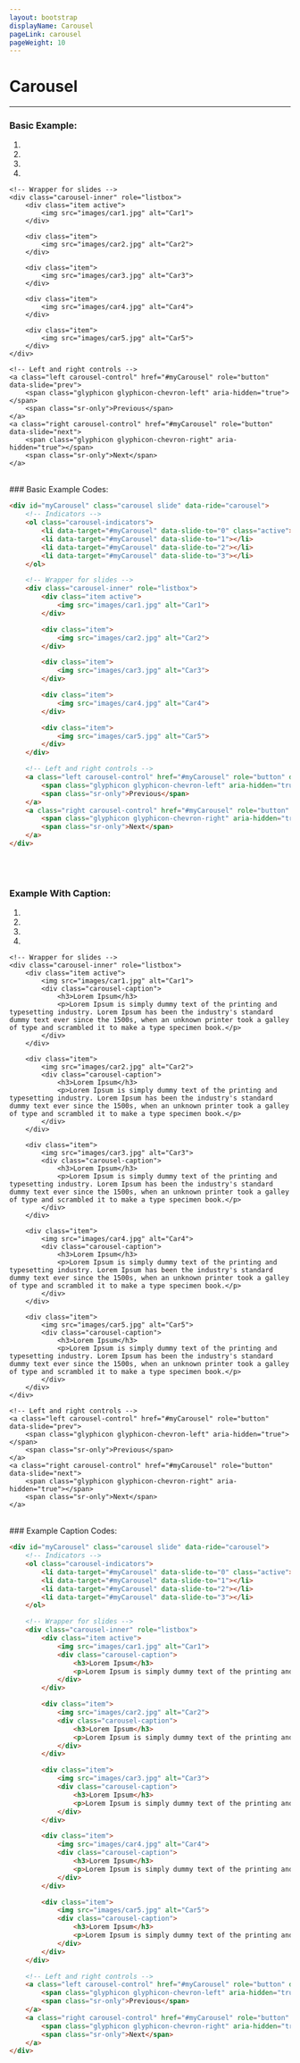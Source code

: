 ```yaml
---
layout: bootstrap
displayName: Carousel
pageLink: carousel
pageWeight: 10
---
```



# Carousel
---

### Basic Example:

<div id="myCarousel" class="carousel slide" data-ride="carousel">
    <!-- Indicators -->
    <ol class="carousel-indicators">
        <li data-target="#myCarousel" data-slide-to="0" class="active"></li>
        <li data-target="#myCarousel" data-slide-to="1"></li>
        <li data-target="#myCarousel" data-slide-to="2"></li>
        <li data-target="#myCarousel" data-slide-to="3"></li>
    </ol>

    <!-- Wrapper for slides -->
    <div class="carousel-inner" role="listbox">
        <div class="item active">
            <img src="images/car1.jpg" alt="Car1">
        </div>

        <div class="item">
            <img src="images/car2.jpg" alt="Car2">
        </div>

        <div class="item">
            <img src="images/car3.jpg" alt="Car3">
        </div>

        <div class="item">
            <img src="images/car4.jpg" alt="Car4">
        </div>

        <div class="item">
            <img src="images/car5.jpg" alt="Car5">
        </div>
    </div>

    <!-- Left and right controls -->
    <a class="left carousel-control" href="#myCarousel" role="button" data-slide="prev">
        <span class="glyphicon glyphicon-chevron-left" aria-hidden="true"></span>
        <span class="sr-only">Previous</span>
    </a>
    <a class="right carousel-control" href="#myCarousel" role="button" data-slide="next">
        <span class="glyphicon glyphicon-chevron-right" aria-hidden="true"></span>
        <span class="sr-only">Next</span>
    </a>
</div>




<br> 
### Basic Example Codes:

```html
<div id="myCarousel" class="carousel slide" data-ride="carousel">
    <!-- Indicators -->
    <ol class="carousel-indicators">
        <li data-target="#myCarousel" data-slide-to="0" class="active"></li>
        <li data-target="#myCarousel" data-slide-to="1"></li>
        <li data-target="#myCarousel" data-slide-to="2"></li>
        <li data-target="#myCarousel" data-slide-to="3"></li>
    </ol>

    <!-- Wrapper for slides -->
    <div class="carousel-inner" role="listbox">
        <div class="item active">
            <img src="images/car1.jpg" alt="Car1">
        </div>

        <div class="item">
            <img src="images/car2.jpg" alt="Car2">
        </div>

        <div class="item">
            <img src="images/car3.jpg" alt="Car3">
        </div>

        <div class="item">
            <img src="images/car4.jpg" alt="Car4">
        </div>

        <div class="item">
            <img src="images/car5.jpg" alt="Car5">
        </div>
    </div>

    <!-- Left and right controls -->
    <a class="left carousel-control" href="#myCarousel" role="button" data-slide="prev">
        <span class="glyphicon glyphicon-chevron-left" aria-hidden="true"></span>
        <span class="sr-only">Previous</span>
    </a>
    <a class="right carousel-control" href="#myCarousel" role="button" data-slide="next">
        <span class="glyphicon glyphicon-chevron-right" aria-hidden="true"></span>
        <span class="sr-only">Next</span>
    </a>
</div>
```


<br><br>

### Example With Caption:

<div id="myCarousel" class="carousel slide" data-ride="carousel">
    <!-- Indicators -->
    <ol class="carousel-indicators">
        <li data-target="#myCarousel" data-slide-to="0" class="active"></li>
        <li data-target="#myCarousel" data-slide-to="1"></li>
        <li data-target="#myCarousel" data-slide-to="2"></li>
        <li data-target="#myCarousel" data-slide-to="3"></li>
    </ol>

    <!-- Wrapper for slides -->
    <div class="carousel-inner" role="listbox">
        <div class="item active">
            <img src="images/car1.jpg" alt="Car1">
            <div class="carousel-caption">
            	<h3>Lorem Ipsum</h3>
            	<p>Lorem Ipsum is simply dummy text of the printing and typesetting industry. Lorem Ipsum has been the industry's standard dummy text ever since the 1500s, when an unknown printer took a galley of type and scrambled it to make a type specimen book.</p>
            </div>
        </div>

        <div class="item">
            <img src="images/car2.jpg" alt="Car2">
            <div class="carousel-caption">
            	<h3>Lorem Ipsum</h3>
            	<p>Lorem Ipsum is simply dummy text of the printing and typesetting industry. Lorem Ipsum has been the industry's standard dummy text ever since the 1500s, when an unknown printer took a galley of type and scrambled it to make a type specimen book.</p>
            </div>
        </div>

        <div class="item">
            <img src="images/car3.jpg" alt="Car3">
            <div class="carousel-caption">
            	<h3>Lorem Ipsum</h3>
            	<p>Lorem Ipsum is simply dummy text of the printing and typesetting industry. Lorem Ipsum has been the industry's standard dummy text ever since the 1500s, when an unknown printer took a galley of type and scrambled it to make a type specimen book.</p>
            </div>
        </div>

        <div class="item">
            <img src="images/car4.jpg" alt="Car4">
            <div class="carousel-caption">
            	<h3>Lorem Ipsum</h3>
            	<p>Lorem Ipsum is simply dummy text of the printing and typesetting industry. Lorem Ipsum has been the industry's standard dummy text ever since the 1500s, when an unknown printer took a galley of type and scrambled it to make a type specimen book.</p>
            </div>
        </div>

        <div class="item">
            <img src="images/car5.jpg" alt="Car5">
            <div class="carousel-caption">
            	<h3>Lorem Ipsum</h3>
            	<p>Lorem Ipsum is simply dummy text of the printing and typesetting industry. Lorem Ipsum has been the industry's standard dummy text ever since the 1500s, when an unknown printer took a galley of type and scrambled it to make a type specimen book.</p>
            </div>
        </div>
    </div>

    <!-- Left and right controls -->
    <a class="left carousel-control" href="#myCarousel" role="button" data-slide="prev">
        <span class="glyphicon glyphicon-chevron-left" aria-hidden="true"></span>
        <span class="sr-only">Previous</span>
    </a>
    <a class="right carousel-control" href="#myCarousel" role="button" data-slide="next">
        <span class="glyphicon glyphicon-chevron-right" aria-hidden="true"></span>
        <span class="sr-only">Next</span>
    </a>
</div>




<br> 
### Example Caption Codes:

```html
<div id="myCarousel" class="carousel slide" data-ride="carousel">
    <!-- Indicators -->
    <ol class="carousel-indicators">
        <li data-target="#myCarousel" data-slide-to="0" class="active"></li>
        <li data-target="#myCarousel" data-slide-to="1"></li>
        <li data-target="#myCarousel" data-slide-to="2"></li>
        <li data-target="#myCarousel" data-slide-to="3"></li>
    </ol>

    <!-- Wrapper for slides -->
    <div class="carousel-inner" role="listbox">
        <div class="item active">
            <img src="images/car1.jpg" alt="Car1">
            <div class="carousel-caption">
            	<h3>Lorem Ipsum</h3>
            	<p>Lorem Ipsum is simply dummy text of the printing and typesetting industry. Lorem Ipsum has been the industry's standard dummy text ever since the 1500s, when an unknown printer took a galley of type and scrambled it to make a type specimen book.</p>
            </div>
        </div>

        <div class="item">
            <img src="images/car2.jpg" alt="Car2">
            <div class="carousel-caption">
            	<h3>Lorem Ipsum</h3>
            	<p>Lorem Ipsum is simply dummy text of the printing and typesetting industry. Lorem Ipsum has been the industry's standard dummy text ever since the 1500s, when an unknown printer took a galley of type and scrambled it to make a type specimen book.</p>
            </div>
        </div>

        <div class="item">
            <img src="images/car3.jpg" alt="Car3">
            <div class="carousel-caption">
            	<h3>Lorem Ipsum</h3>
            	<p>Lorem Ipsum is simply dummy text of the printing and typesetting industry. Lorem Ipsum has been the industry's standard dummy text ever since the 1500s, when an unknown printer took a galley of type and scrambled it to make a type specimen book.</p>
            </div>
        </div>

        <div class="item">
            <img src="images/car4.jpg" alt="Car4">
            <div class="carousel-caption">
            	<h3>Lorem Ipsum</h3>
            	<p>Lorem Ipsum is simply dummy text of the printing and typesetting industry. Lorem Ipsum has been the industry's standard dummy text ever since the 1500s, when an unknown printer took a galley of type and scrambled it to make a type specimen book.</p>
            </div>
        </div>

        <div class="item">
            <img src="images/car5.jpg" alt="Car5">
            <div class="carousel-caption">
            	<h3>Lorem Ipsum</h3>
            	<p>Lorem Ipsum is simply dummy text of the printing and typesetting industry. Lorem Ipsum has been the industry's standard dummy text ever since the 1500s, when an unknown printer took a galley of type and scrambled it to make a type specimen book.</p>
            </div>
        </div>
    </div>

    <!-- Left and right controls -->
    <a class="left carousel-control" href="#myCarousel" role="button" data-slide="prev">
        <span class="glyphicon glyphicon-chevron-left" aria-hidden="true"></span>
        <span class="sr-only">Previous</span>
    </a>
    <a class="right carousel-control" href="#myCarousel" role="button" data-slide="next">
        <span class="glyphicon glyphicon-chevron-right" aria-hidden="true"></span>
        <span class="sr-only">Next</span>
    </a>
</div>
```